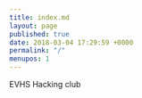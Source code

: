```yaml
---
title: index.md
layout: page
published: true
date: 2018-03-04 17:29:59 +0000
permalink: "/"
menupos: 1
---
```

EVHS Hacking club
